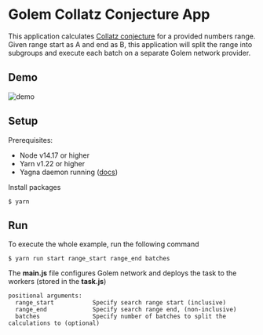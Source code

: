 # Golem Collatz Conjecture App

This application calculates [Collatz conjecture](https://en.wikipedia.org/wiki/Collatz_conjecture) for a provided numbers range.
Given range start as A and end as B, this application will split the range into subgroups and execute
each batch on a separate Golem network provider.

## Demo

![demo](https://user-images.githubusercontent.com/5244214/183415482-68b7380d-666d-4311-b83a-1866b89dbe57.gif)

## Setup

Prerequisites:

- Node v14.17 or higher
- Yarn v1.22 or higher
- Yagna daemon running ([docs](https://handbook.golem.network/requestor-tutorials/flash-tutorial-of-requestor-development))

Install packages

```
$ yarn
```

## Run

To execute the whole example, run the following command

```
$ yarn run start range_start range_end batches
```

The **main.js** file configures Golem network and deploys the task to the workers (stored in the **task.js**)

```
positional arguments:
  range_start           Specify search range start (inclusive)
  range_end             Specify search range end, (non-inclusive)
  batches               Specify number of batches to split the calculations to (optional)
```
